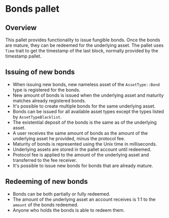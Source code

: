 # Bonds pallet

## Overview

This pallet provides functionality to issue fungible bonds.
Once the bonds are mature, they can be redeemed for the underlying asset.
The pallet uses `Time` trait to get the timestamp of the last block, normally provided by the timestamp pallet.

## Issuing of new bonds

* When issuing new bonds, new nameless asset of the `AssetType::Bond` type is registered for the bonds.
* New amount of bonds is issued when the underlying asset and maturity matches already registered bonds.
* It's possible to create multiple bonds for the same underlying asset.
* Bonds can be issued for all available asset types except the types listed by `AssetTypeBlacklist`.
* The existential deposit of the bonds is the same as of the underlying asset.
* A user receives the same amount of bonds as the amount of the underlying asset he provided, minus the protocol fee.
* Maturity of bonds is represented using the Unix time in milliseconds.
* Underlying assets are stored in the pallet account until redeemed.
* Protocol fee is applied to the amount of the underlying asset and transferred to the fee receiver.
* It's possible to issue new bonds for bonds that are already mature.

## Redeeming of new bonds
* Bonds can be both partially or fully redeemed.
* The amount of the underlying asset an account receives is 1:1 to the `amount` of the bonds redeemed.
* Anyone who holds the bonds is able to redeem them.